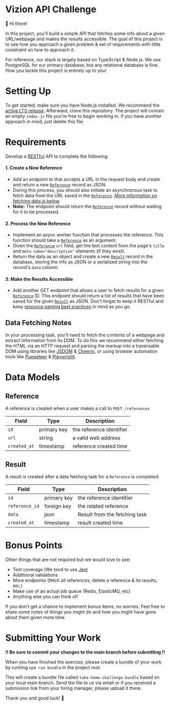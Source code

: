 # Vizion API Challenge

👋 Hi there!

In this project, you'll build a simple API that fetches some info about a given URL/webpage and makes the results accessible. The goal of this project is to see how you approach a given problem & set of requirements with little constraint on how to approach it.

For reference, our stack is largely based on TypeScript & Node.js. We use PostgreSQL for our primary database, but any relational database is fine. How you tackle this project is entirely up to you!

# Setting Up

To get started, make sure you have Node.js installed. We recommend the [active LTS release](https://nodejs.org/en/about/releases/). Afterward, clone this repository. The project will contain an empty `index.js` file you're free to begin working in. If you have another approach in mind, just delete this file. 

# Requirements

Develop a [RESTful](https://restfulapi.net/) API to complete the following:

#### 1. Create a New Reference

- Add an endpoint to that accepts a URL in the request body and create and return a new [`Reference`](#reference) record as JSON.
- During this process, you should also initiate an asynchronous task to fetch data from the URL saved in the [`Reference`](#reference). [More information on fetching data is below](#data-fetching-notes).
- **Note:** The endpoint should return the [`Reference`](#reference) record without waiting for it to be processed.

#### 2. Process the New Reference

- Implement an async worker function that processes the reference. This function should take a [`Reference`](#reference) as an argument.
- Given the [`Reference`](#reference) `url` field, get the text content from the page's `title` and `meta name="description"` elements (if they exist).
- Return the data as an object and create a new [`Result`](#result) record in the database, storing the info as JSON or a serialized string into the record's `data` column.

#### 3. Make the Results Accessible

- Add another GET endpoint that allows a user to fetch results for a given [`Reference`](#reference) ID. This endpoint should return a list of results that have been saved for the given [`Result`](#result) as JSON. Don't forget to keep it RESTful and keep [resource naming best practices](https://restfulapi.net/resource-naming/) in mind as you go.

## Data Fetching Notes

In your processing task, you'll need to fetch the contents of a webpage and extract information from its DOM. To do this we recommend either fetching the HTML via an HTTP request and parsing the markup into a traversable DOM using libraries like [JSDOM](https://github.com/jsdom/jsdom) & [Cheerio](https://cheerio.js.org/), or using browser automation tools like [Puppeteer](https://github.com/puppeteer/puppeteer) & [Playwright](https://playwright.dev/).

# Data Models

## Reference

A reference is created when a user makes a call to `POST /references`

| Field        | Type        | Description              |
| ------------ | ----------- | ------------------------ |
| `id`         | primary key | the reference identifier |
| `url`        | string      | a valid web address      |
| `created_at` | timestamp   | reference created time   |

## Result

A result is created after a data fetching task for a `Reference` is completed.

| Field          | Type        | Description                   |
| -------------- | ----------- | ----------------------------- |
| `id`           | primary key | the reference identifier      |
| `reference_id` | foreign key | the related reference         |
| `data`         | json        | Result from the fetching task |
| `created_at`   | timestamp   | result created time           |

# Bonus Points

Other things that are not required but we would love to see:

- Test coverage (We tend to use [Jest](https://jestjs.io/)
- Additional validations
- More endpoints (fetch all references, delete a reference & its results, etc.)
- Make use of an actual job queue (Redis, ElasticMQ, etc)
- Anything else you can think of!

If you don't get a chance to implement bonus items, no worries. Feel free to share some notes of things you might do and how you might have gone about them given more time.

# Submitting Your Work

**‼️ Be sure to commit your changes to the main branch before submitting ‼️**

When you have finished the exercise, please create a bundle of your work by running `npm run bundle` in the project root.

This will create a bundle file called `take-home-challenge.bundle` based on your local main branch. Send the file to us via email or if you received a submission link from your hiring manager, please upload it there.

Thank you and good luck! 🙏
